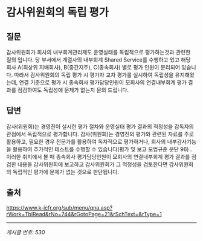 # 감사위원회의 독립 평가

## 질문
감사위원회가 회사의 내부회계관리제도 운영실태를 독립적으로 평가하는것과 관련한 질의 입니다.
당 부서에서 계열사의 내부회계 Shared Service를 수행하고 있고
해당 회사 A(최상위 지배회사), B(중간지주), C(종속회사) 별로 평가 인원이 분리되어 있습니다.
따라서 감사위원회의 독립 평가 시 평가자 교차 평가를 실시하여 독립성을 유지해왔는데,
연결 기준으로 평가 시 종속회사 평가담당인원이 모회사의 연결내부회계 평가 결과를 점검하여도 독립성에 문제가 없는지 문의 드립니다.

## 답변
감사(위원회)는 경영진이 실시한 평가 절차와 운영실태 평가 결과의 적정성을 감독자의 관점에서 독립적으로 평가합니다. 감사(위원회)는 경영진의 평가와 관련된 자료를 주로 활용하고, 필요한 경우 전문가를 활용하여 독자적으로 평가하거나, 회사의 내부감사기능을 활용하여 추가적인 테스트를 수행할 수 있습니다(평가 및 보고 모범규준 문단 96) . 이러한 취지에서 볼 때 종속회사 평가담당인원이 모회사의 연결내부회계 평가 결과를 점검한 내용을 감사위원회에 보고하고 감사위원회가 그 적정성을 검토한다면 감사위원회의 독립적인 평가에 문제가 없는 것으로 판단됩니다.

## 출처
https://www.k-icfr.org/sub/menu/qna.asp?rWork=TblRead&rNo=744&rGotoPage=21&rSchText=&rType=1

---
*게시글 번호: 530*
